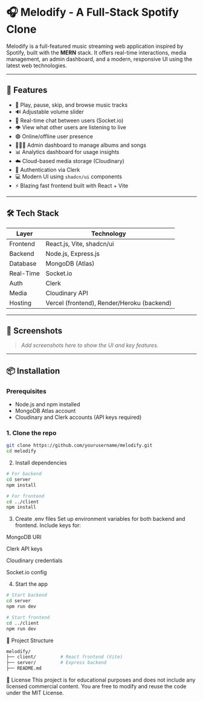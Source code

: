 # 🎧 Melodify - A Full-Stack Spotify Clone

Melodify is a full-featured music streaming web application inspired by Spotify, built with the **MERN** stack. It offers real-time interactions, media management, an admin dashboard, and a modern, responsive UI using the latest web technologies.

---

## 🚀 Features

- 🎵 Play, pause, skip, and browse music tracks  
- 🔊 Adjustable volume slider  
- 💬 Real-time chat between users (Socket.io)  
- 👁️ View what other users are listening to live  
- 🟢 Online/offline user presence  
- 👨🏼‍💼 Admin dashboard to manage albums and songs  
- 📊 Analytics dashboard for usage insights  
- ☁️ Cloud-based media storage (Cloudinary)  
- 🔐 Authentication via Clerk  
- 💻 Modern UI using `shadcn/ui` components  
- ⚡ Blazing fast frontend built with React + Vite

---

## 🛠 Tech Stack

| Layer       | Technology               |
|-------------|--------------------------|
| Frontend    | React.js, Vite, shadcn/ui |
| Backend     | Node.js, Express.js       |
| Database    | MongoDB (Atlas)           |
| Real-Time   | Socket.io                 |
| Auth        | Clerk                     |
| Media       | Cloudinary API            |
| Hosting     | Vercel (frontend), Render/Heroku (backend)

---

## 📸 Screenshots

> _Add screenshots here to show the UI and key features._

---

## 📦 Installation

### Prerequisites
- Node.js and npm installed
- MongoDB Atlas account
- Cloudinary and Clerk accounts (API keys required)

### 1. Clone the repo

```bash
git clone https://github.com/yourusername/melodify.git
cd melodify
```

2. Install dependencies
```bash
# For backend
cd server
npm install

# For frontend
cd ../client
npm install
```

3. Create .env files
Set up environment variables for both backend and frontend. Include keys for:

MongoDB URI

Clerk API keys

Cloudinary credentials

Socket.io config

4. Start the app
```bash
# Start backend
cd server
npm run dev

# Start frontend
cd ../client
npm run dev

```
📂 Project Structure
```bash
melodify/
├── client/         # React frontend (Vite)
├── server/         # Express backend
├── README.md
```

📄 License
This project is for educational purposes and does not include any licensed commercial content.
You are free to modify and reuse the code under the MIT License.
